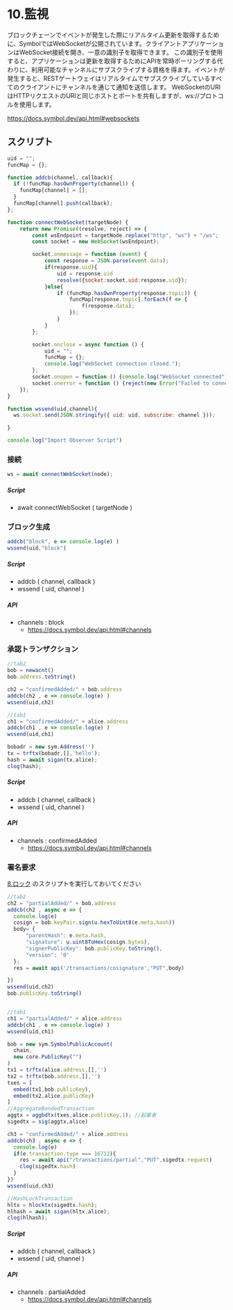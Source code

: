 # 10.監視

ブロックチェーンでイベントが発生した際にリアルタイム更新を取得するために、SymbolではWebSocketが公開されています。クライアントアプリケーションはWebSocket接続を開き、一意の識別子を取得できます。
この識別子を使用すると、アプリケーションは更新を取得するためにAPIを常時ポーリングする代わりに、利用可能なチャンネルにサブスクライブする資格を得ます。イベントが発生すると、RESTゲートウェイはリアルタイムでサブスクライブしているすべてのクライアントにチャンネルを通じて通知を送信します。
WebSocketのURIはHTTPリクエストのURIと同じホストとポートを共有しますが、ws://プロトコルを使用します。

https://docs.symbol.dev/api.html#websockets

## スクリプト
```js
uid = "";
funcMap = {};

function addcb(channel, callback){
  if (!funcMap.hasOwnProperty(channel)) {
    funcMap[channel] = [];
  }
  funcMap[channel].push(callback);
};

function connectWebSocket(targetNode) {
    return new Promise((resolve, reject) => {
        const wsEndpoint = targetNode.replace("http", "ws") + "/ws";
        const socket = new WebSocket(wsEndpoint);

        socket.onmessage = function (event) {
            const response = JSON.parse(event.data);
            if(response.uid){
                uid = response.uid
                resolve({socket:socket,uid:response.uid});
            }else{
                if (funcMap.hasOwnProperty(response.topic)) {
                    funcMap[response.topic].forEach(f => {
                        f(response.data);
                    });
                }
            }
        };

        socket.onclose = async function () {
            uid = "";
            funcMap = {};
            console.log("WebSocket connection closed.");
        };
        socket.onopen = function () {console.log("WebSocket connected");};
        socket.onerror = function () {reject(new Error("Failed to connect to the WebSocket"));};
    });
}

function wssend(uid,channel){
  ws.socket.send(JSON.stringify({ uid: uid, subscribe: channel }));

}

console.log("Import Observer Script")
```

### 接続
```js
ws = await connectWebSocket(node);
```
##### Script
- await connectWebSocket ( targetNode )


### ブロック生成
```js
addcb("block", e => console.log(e) )
wssend(uid,"block")
```

##### Script
- addcb ( channel, callback )
- wssend ( uid, channel )

##### API
- channels : block
  - https://docs.symbol.dev/api.html#channels


### 承認トランザクション
```js
//tab2
bob = newacnt()
bob.address.toString()

ch2 = "confirmedAdded/" + bob.address
addcb(ch2 , e => console.log(e) )
wssend(uid,ch2)

//tab1
ch1 = "confirmedAdded/" + alice.address
addcb(ch1 , e => console.log(e) )
wssend(uid,ch1)

bobadr = new sym.Address('')
tx = trftx(bobadr,[],'hello');
hash = await sigan(tx,alice);
clog(hash);
```

##### Script
- addcb ( channel, callback )
- wssend ( uid, channel )

##### API
- channels : confirmedAdded
  - https://docs.symbol.dev/api.html#channels

### 署名要求

[8.ロック](08_lock.md) のスクリプトを実行しておいてください

```js
//tab2
ch2 = "partialAdded/" + bob.address
addcb(ch2 , async e => {
  console.log(e)
  cosign = bob.keyPair.sign(u.hexToUint8(e.meta.hash))
  body= {
      "parentHash": e.meta.hash,
      "signature": u.uint8ToHex(cosign.bytes),
      "signerPublicKey": bob.publicKey.toString(),
      "version": '0'
  };
  res = await api('/transactions/cosignature',"PUT",body)

})
wssend(uid,ch2)
bob.publicKey.toString()


//tab1
ch1 = "partialAdded/" + alice.address
addcb(ch1 , e => console.log(e) )
wssend(uid,ch1)

bob = new sym.SymbolPublicAccount(
  chain,
  new core.PublicKey("")
)
tx1 = trftx(alice.address,[],'')
tx2 = trftx(bob.address,[],'')
txes = [
  embed(tx1,bob.publicKey),
  embed(tx2,alice.publicKey)
]
//AggregateBondedTransaction
aggtx = aggbdtx(txes,alice.publicKey,1); //起案者
sigedtx = sig(aggtx,alice)

ch3 = "confirmedAdded/" + alice.address
addcb(ch3 , async e => {
  console.log(e)
  if(e.transaction.type === 16712){
    res = await api("/transactions/partial","PUT",sigedtx.request)
    clog(sigedtx.hash)
  }
})
wssend(uid,ch3)

//HashLockTransaction
hltx = hlocktx(sigedtx.hash);
hlhash = await sigan(hltx,alice);
clog(hlhash);
```

##### Script
- addcb ( channel, callback )
- wssend ( uid, channel )

##### API
- channels : partialAdded
  - https://docs.symbol.dev/api.html#channels
